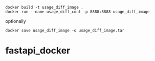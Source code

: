 ```shell
docker build -t usage_diff_image .
docker run --name usage_diff_cont -p 8888:8888 usage_diff_image
```

optionally

```shell
docker save usage_diff_image -o usage_diff_image.tar
```
# fastapi_docker
